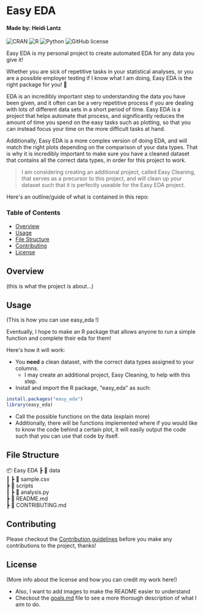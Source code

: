 # Easy EDA
#### Made by: Heidi Lantz

![CRAN](https://img.shields.io/cran/v/ggplot2)
![R](https://img.shields.io/badge/R-4.2.0-blue?logo=R) 
![Python](https://img.shields.io/badge/python-3.8+-blue)
![GitHub license](https://img.shields.io/github/license/hlan22/easy_eda)

Easy EDA is my personal project to create automated EDA for any data you give it!

Whether you are sick of repetitive tasks in your statistical analyses, or you are a possible employer testing if I know what I am doing, 
Easy EDA is the right package for you! :tada:

EDA is an incredibly important step to understanding the data you have been given, 
and it often can be a very repetitive process if you are dealing with lots of different data sets in a short period of time.
Easy EDA is a project that helps automate that process, 
and significantly reduces the amount of time you spend on the easy tasks such as plotting,
so that you can instead focus your time on the more difficult tasks at hand.

Additionally, Easy EDA is a more complex version of doing EDA, 
and will match the right plots depending on the comparison of your data types.
That is why it is incredibly important to make sure you have a cleaned dataset 
that contains all the correct data types, in order for this project to work.

> I am considering creating an additional project, 
called Easy Cleaning, that serves as a precursor to this project,
and will clean up your dataset such that it is perfectly useable for the Easy EDA project.

Here's an outline/guide of what is contained in this repo:

### Table of Contents
- [Overview](#overview)
- [Usage](#usage)
- [File Structure](#file-structure)
- [Contributing](#contributing)
- [License](#license)


## Overview 

(this is what the project is about...)

## Usage

(This is how you can use easy_eda !)

Eventually, I hope to make an R package that allows anyone to run a simple function and complete their eda for them!

Here's how it will work:
  * You **need** a clean dataset, with the correct data types assigned to your columns.
    * I may create an additional project, Easy Cleaning, to help with this step.
  * Install and import the R package, "easy_eda" as such:
```r
install.packages("easy_eda")
library(easy_eda)
```
  * Call the possible functions on the data (explain more)
  * Additionally, there will be functions implemented where if you would like to know the code behind a certain plot, it will easily output the code such that you can use that code by itself.

## File Structure

📦 Easy EDA 
 ┣ :open_file_folder: data  
 ┃ ┣ :scroll: sample.csv  
 ┣ :open_file_folder: scripts  
 ┃ ┣ :scroll: analysis.py  
 ┣ :scroll: README.md  
 ┣ :scroll: CONTRIBUTING.md 

## Contributing

Please checkout the [Contribution guidelines](CONTRIBUTING.md) before you make any contributions to the project, thanks!

## License

(More info about the license and how you can credit my work here!)

* Also, I want to add images to make the README easier to understand
* Checkout the [goals.md](goals.md) file to see a more thorough description of what I aim to do.
